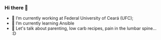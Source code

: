 ### Hi there 👋


- 🔭 I’m currently working at Federal University of Ceará (UFC);
- 🌱 I’m currently learning Ansible
- 💬 Let's talk about parenting, low carb recipes, pain in the lumbar spine... :D

